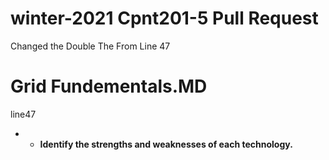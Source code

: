 # winter-2021  Cpnt201-5 Pull Request
Changed the Double The From Line 47 

# Grid Fundementals.MD
line47
* - **Identify the  strengths and weaknesses of each technology.**





